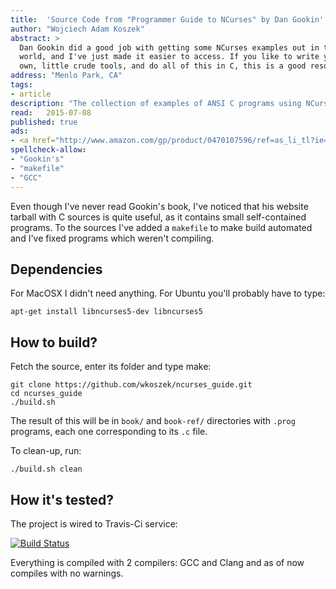 ```yaml
---
title:	'Source Code from "Programmer Guide to NCurses" by Dan Gookin'
author: "Wojciech Adam Koszek"
abstract: >
  Dan Gookin did a good job with getting some NCurses examples out in the
  world, and I've just made it easier to access. If you like to write your
  own, little crude tools, and do all of this in C, this is a good resource.
address: "Menlo Park, CA"
tags:
- article
description: "The collection of examples of ANSI C programs using NCurses library."
read:	2015-07-08
published: true
ads:
- <a href="http://www.amazon.com/gp/product/0470107596/ref=as_li_tl?ie=UTF8&camp=1789&creative=390957&creativeASIN=0470107596&linkCode=as2&tag=wkoszek-20&linkId=MGOJX6VUG7MNU4C5"><img border="0" src="http://ws-na.amazon-adsystem.com/widgets/q?_encoding=UTF8&ASIN=0470107596&Format=_SL250_&ID=AsinImage&MarketPlace=US&ServiceVersion=20070822&WS=1&tag=wkoszek-20" ></a><img src="http://ir-na.amazon-adsystem.com/e/ir?t=wkoszek-20&l=as2&o=1&a=0470107596" width="1" height="1" border="0" alt="" style="border:none !important; margin:0px !important;" />
spellcheck-allow:
- "Gookin's"
- "makefile"
- "GCC"
---
```


Even though I've never read Gookin's book, I've noticed that his website
tarball with C sources is quite useful, as it contains small self-contained
programs. To the sources I've added a `makefile` to make build automated and
I've fixed programs which weren't compiling.

## Dependencies

For MacOSX I didn't need anything. For Ubuntu you'll probably have to type:

~~~terminal
apt-get install libncurses5-dev libncurses5
~~~

## How to build?

Fetch the source, enter its folder and type make:

~~~terminal
git clone https://github.com/wkoszek/ncurses_guide.git
cd ncurses_guide
./build.sh
~~~

The result of this will be in `book/` and `book-ref/` directories with `.prog`
programs, each one corresponding to its `.c` file.

To clean-up, run:

~~~terminal
./build.sh clean
~~~

## How it's tested?

The project is wired to Travis-Ci service:

[![Build Status](https://travis-ci.org/wkoszek/ncurses_guide.svg?branch=master)](https://travis-ci.org/wkoszek/ncurses_guide)

Everything is compiled with 2 compilers: GCC and Clang and as of now
compiles with no warnings.
